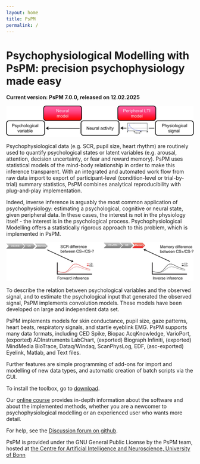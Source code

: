 ```yaml
---
layout: home
title: PsPM
permalink: /
---
```


# Psychophysiological Modelling with PsPM: precision psychophysiology made easy

**Current version: PsPM 7.0.0, released on 12.02.2025**

<img class="PsPM_Web" src="assets/images/PsPM_Website_Figure_1.jpg" type="image/jpg" alt="PsPM" >

Psychophysiological data (e.g. SCR, pupil size, heart rhythm) are routinely used to quantify psychological states or latent variables (e.g. arousal, attention, decision uncertainty, or fear and reward memory). PsPM uses statistical models of the mind-body relationship in order to make this inference transparent. With an integrated and automated work flow from raw data import to export of participant-level (condition-level or trial-by-trial) summary statistics, PsPM combines analytical reproducibility with plug-and-play implementation.

Indeed, inverse inference is arguably the most common application of psychophysiology: estimating a psychological, cognitive or neural state, given peripheral data. In these cases, the interest is not in the physiology itself - the interest is in the psychological process. Psychophysiological Modelling offers a statistically rigorous approach to this problem, which is implemented in PsPM.


<img class="PsPM_Web" src="assets/images/PsPM_Website_Figure_2.jpg" type="image/jpg" alt="PsPM" >


To describe the relation between psychological variables and the observed signal, and to estimate the psychological input that generated the observed signal, PsPM implements convolution models. These models have been developed on large and independent data set.

PsPM implements models for skin conductance, pupil size, gaze patterns, heart beats, respiratory signals, and startle eyeblink EMG. PsPM supports many data formats, including CED Spike, Biopac AcqKnowledge, VarioPort, (exported) ADInstruments LabChart, (exported) Biograph Infiniti, (exported) MindMedia BioTrace, Dataq/Windaq, ScanPhysLog, EDF, (asc-exported) Eyelink, Matlab, and Text files.

Further features are simple programming of add-ons for import and modelling of new data types, and automatic creation of batch scripts via the GUI.

To install the toolbox, go to [download](https://bachlab.github.io/PsPM/download/).

Our [online course](https://bachlab.github.io/PsPM/learn/) provides in-depth information about the software and about the implemented methods, whether you are a newcomer to psychophysiological modelling or an experienced user who wants more detail.

For help, see the [Discussion forum on github](https://github.com/bachlab/PsPM/discussions).

PsPM is provided under the GNU General Public License by the PsPM team, hosted at [the Centre for Artificial Intelligence and Neuroscience, University of Bonn](https://www.caian.uni-bonn.de/en/home)

